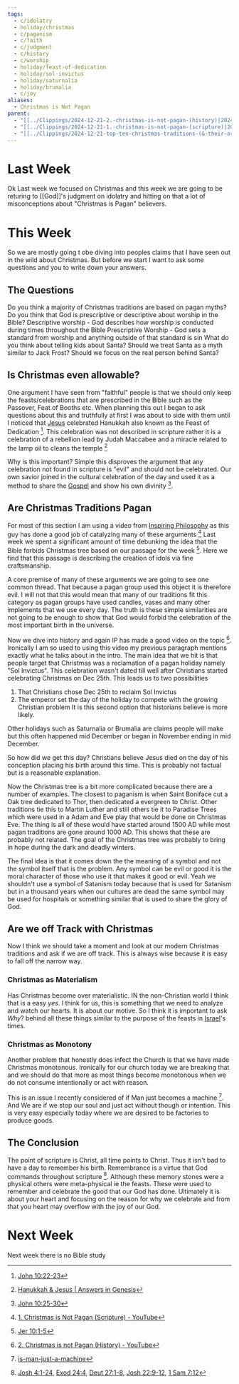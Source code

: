 ```yaml
---
tags:
  - c/idolatry
  - holiday/christmas
  - c/paganism
  - c/faith
  - c/judgment
  - c/history
  - c/worship
  - holiday/feast-of-dedication
  - holiday/sol-invictus
  - holiday/saturnalia
  - holiday/brumalia
  - c/joy
aliases:
  - Christmas is Not Pagan
parent:
  - "[[../Clippings/2024-12-21-2.-christmas-is-not-pagan-(history)|2024-12-21-2.-christmas-is-not-pagan-(history)]]"
  - "[[../Clippings/2024-12-21-1.-christmas-is-not-pagan-(scripture)|2024-12-21-1.-christmas-is-not-pagan-(scripture)]]"
  - "[[../Clippings/2024-12-21-top-ten-christmas-traditions-(&-their-origin-stories)|2024-12-21-top-ten-christmas-traditions-(&-their-origin-stories)]]"
---
```

# Last Week
Ok Last week we focused on Christmas and this week we are going to be returing to [[God]]'s judgment on idolatry and hitting on that a lot of misconceptions about "Christmas is Pagan" believers.

# This Week
So we are mostly going t obe diving into peoples claims that I have seen out in the wild about Christmas. But before we start I want to ask some questions and you to write down your answers.

## The Questions
Do you think a majority of Christmas traditions are based on pagan myths?
Do you think that God is prescriptive or descriptive about worship in the Bible?
    Descriptive worship - God describes how worship is conducted during times throughout the Bible
     Prescriptive Worship - God sets a standard from worship and anything outside of that standard is sin
 What do you think about telling kids about Santa? Should we treat Santa as a myth similar to Jack Frost? Should we focus on the real person behind Santa?

## Is Christmas even allowable?
One argument I have seen from "faithful" people is that we should only keep the feasts/celebrations that are prescribed in the Bible such as the Passover, Feat of Booths etc. When planning this out I began to ask questions about this and truthfully at first I was about to side with them until I noticed that [Jesus](../30-Spiritual/33-Resources/33.10-People/jesus.md) celebrated Hanukkah also known as the Feast of Dedication [^b1]. This celebration was not described in scripture rather it is a celebration of a rebellion lead by Judah Maccabee and a miracle related to the lamp oil to cleans the temple [^cite1]

Why is this important? Simple this disproves the argument that any celebration not found in scripture is "evil" and should not be celebrated. Our own savior joined in the cultural celebration of the day and used it as a method to share the [Gospel](Gospel.md) and show his own divinity [^b2].

[^b1]: [John 10:22-23](John%2010.md)
[^cite1]: [Hanukkah & Jesus \| Answers in Genesis](https://answersingenesis.org/holidays/hanukkah-jesus/?srsltid=AfmBOoo8UANJeKZNaxGnCS_1erGtq9D7OgBfjPCGv_LR9-rG3pgEavC9)
[^b2]: [John 10:25-30](John%2010.md)


## Are Christmas Traditions Pagan
For most of this section I am using a video from [Inspiring Philosophy](https://www.youtube.com/@InspiringPhilosophy) as this guy has done a good job of catalyzing many of these arguments [^ip-christmas-is-not-pagan] Last week we spent a significant amount of time debunking the idea that the Bible forbids Christmas tree based on our passage for the week [^b3]. Here we find that this passage is describing the creation of idols via fine craftsmanship.

A core premise of many of these arguments we are going to see one common thread. That because a pagan group used this object it is therefore evil. I will not that this would mean that many of our traditions fit this category as pagan groups have used candles, vases and many other implements that we use every day. The truth is these simple similarities are not going to be enough to show that God would forbid the celebration of the most important birth in the universe. 

Now we dive into history and again IP has made a good video on the topic [^ip-christmas-is-not-pagan2]. Ironically I am so used to using this video my previous paragraph mentions exactly what he talks about in the intro. The main idea that we hit is that people target that Christmas was a  reclamation of a pagan holiday namely "Sol Invictus". This celebration wasn't dated till well after Christians started celebrating Christmas on Dec 25th. This leads us to two possibilities
1. That Christians chose Dec 25th to reclaim Sol Invictus
2. The emperor set the day of the holiday to compete with the growing Christian problem
It is this second option that historians believe is more likely.

Other holidays such as Saturnalia or Brumalia are claims people will make but this often happened mid December or began in November ending in mid December.

So how did we get this day? Christians believe Jesus died on the day of his conception placing his birth around this time. This is probably not factual but is a reasonable explanation.

Now the Christmas tree is a bit more complicated because there are a number of examples. The closest to paganism is when Saint Boniface cut a Oak tree dedicated to Thor, then dedicated a evergreen to Christ. Other traditions tie this to Martin Luther and still others tie it to Paradise Trees which were used in a Adam and Eve play that would be done on Christmas Eve. The thing is all of these would have started around 1500 AD while most pagan traditions are gone around 1000 AD. This shows that these are probably not related. The goal of the Christmas tree was probably to bring in hope during the dark and deadly winters.

The final idea is that it comes down the the meaning of a symbol and not the symbol itself that is the problem. Any symbol can be evil or good it is the moral character of those who use it that makes it good or evil. Yeah we shouldn't use a symbol of Satanism today because that is used for Satanism but in a thousand years when our cultures are dead the same symbol may be used for hospitals or something similar that is used to share the glory of God.

[^b3]: [Jer 10:1-5](Jer%2010.md)
[^ip-christmas-is-not-pagan]: [1. Christmas is Not Pagan (Scripture) - YouTube](https://www.youtube.com/watch?v=ca_Yx3aMCiE&ab_channel=InspiringPhilosophy)
[^ip-christmas-is-not-pagan2]: [2. Christmas is not Pagan (History) - YouTube](https://www.youtube.com/watch?v=DfcvJWPTY64)

## Are we off Track with Christmas
Now I think we should take a moment and look at our modern Christmas traditions and ask if we are off track. This is always wise because it is easy to fall off the narrow way.

### Christmas as  Materialism
Has Christmas become over materialistic. IN the non-Christian world I think that is a easy *yes*. I think for us, this is something that we need to analyze and watch our hearts. It is about our motive. So I think it is important to ask *Why*? behind all these things similar to the purpose of the feasts in [Israel](../p-nation-of-israel.md)'s times.

### Christmas as Monotony
Another problem that honestly does infect the Church is that we have made Christmas monotonous. Ironically for our church today we are breaking that and we should do that more as most things become monotonous when we do not consume intentionally or act with reason.

This is an issue I recently considered of if Man just becomes a machine [^internal-cite]. And We are if we stop our soul and just act without though or intention. This is very easy especially today where we are desired to be factories to produce goods.

[^internal-cite]: [is-man-just-a-machine](is-man-just-a-machine.md)

## The Conclusion
The point of scripture is Christ, all time points to Christ. Thus it isn't bad to have a day to remember his birth. Remembrance is a virtue that God commands throughout scripture [^memory-stones]. Although these memory stones were a physical others were meta-physical ie the feasts. These were used to remember and celebrate the good that our God has done. Ultimately it is about your heart and focusing on the reason for why we celebrate and from that you heart may overflow with the joy of our God.

[^memory-stones]: [Josh 4:1-24](Josh%204.md), [Exod 24:4](Exod%2024.md), [Deut 27:1-8](Deut%2027.md), [Josh 22:9-12](Josh%2022.md), [1 Sam 7:12](1%20Sam%207.md)
# Next Week
Next week there is no Bible study
